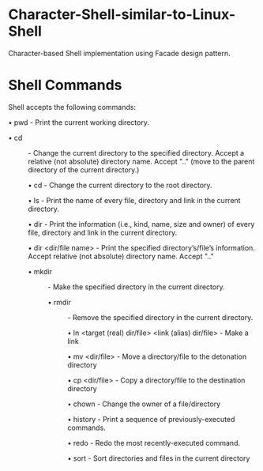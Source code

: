 # Character-Shell-similar-to-Linux-Shell

Character-based Shell implementation using Facade design pattern. 

# Shell Commands

Shell accepts the following commands:

• pwd - Print the current working directory.

• cd <dir name> - Change the current directory to the specified directory. 
                  Accept a relative (not absolute) directory name. 
                  Accept ".." (move to the parent directory of the current directory.)

• cd - Change the current directory to the root directory.

• ls - Print the name of every file, directory and link in the current directory.

• dir - Print the information (i.e., kind, name, size and owner) of every file, directory and link in the current directory.

• dir <dir/file name> - Print the specified directory’s/file’s information. Accept relative (not absolute) directory name. Accept ".."

• mkdir <dir name> - Make the specified directory in the current directory.

• rmdir <dir name> - Remove the specified directory in the current directory.

• ln <target (real) dir/file> <link (alias) dir/file> - Make a link

• mv <dir/file> <destination dir> - Move a directory/file to the detonation directory

• cp <dir/file> <destination dir> - Copy a directory/file to the destination directory

• chown - Change the owner of a file/directory

• history - Print a sequence of previously-executed commands.

• redo - Redo the most recently-executed command.

• sort - Sort directories and files in the current directory
